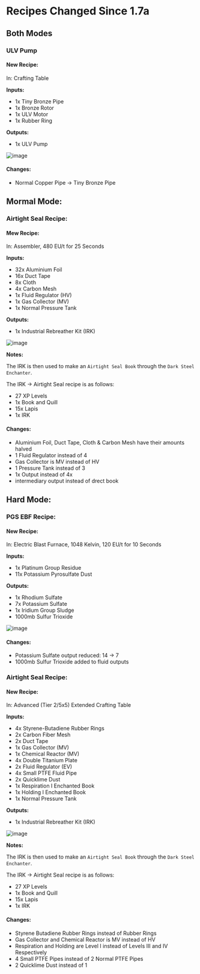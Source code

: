 # Recipes Changed Since 1.7a
## Both Modes
### ULV Pump
#### New Recipe:
In: Crafting Table

**Inputs:**

- 1x Tiny Bronze Pipe
- 1x Bronze Rotor
- 1x ULV Motor
- 1x Rubber Ring

**Outputs:**

- 1x ULV Pump

![image](https://github.com/user-attachments/assets/3835f5f2-596f-43ea-8c71-d0f77e0eacc9)

#### Changes:
- Normal Copper Pipe -> Tiny Bronze Pipe

## Mormal Mode:
### Airtight Seal Recipe:
#### Mew Recipe:
In: Assembler, 480 EU/t for 25 Seconds

**Inputs:**

- 32x Aluminium Foil
- 16x Duct Tape
- 8x Cloth
- 4x Carbon Mesh
- 1x Fluid Regulator (HV)
- 1x Gas Collector (MV)
- 1x Normal Pressure Tank

**Outputs:**

- 1x Industrial Rebreather Kit (IRK)

![image](https://github.com/user-attachments/assets/7d63ad8b-ed8d-4716-b0e8-ca936e4c7efd)

**Notes:**

The IRK is then used to make an `Airtight Seal Book` through the `Dark Steel Enchanter`.

The IRK -> Airtight Seal recipe is as follows:

- 27 XP Levels
- 1x Book and Quill
- 15x Lapis
- 1x IRK

#### Changes:
- Aluminium Foil, Duct Tape, Cloth & Carbon Mesh have their amounts halved
- 1 Fluid Regulator instead of 4
- Gas Collector is MV instead of HV
- 1 Pressure Tank instead of 3
- 1x Output instead of 4x
- intermediary output instead of drect book

## Hard Mode:
### PGS EBF Recipe:
#### New Recipe:

In: Electric Blast Furnace, 1048 Kelvin, 120 EU/t for 10 Seconds

**Inputs:**

- 1x Platinum Group Residue
- 11x Potassium Pyrosulfate Dust

**Outputs:**

- 1x Rhodium Sulfate
- 7x Potassium Sulfate
- 1x Iridium Group Sludge
- 1000mb Sulfur Trioxide

![image](https://github.com/user-attachments/assets/3ffa613a-0cf6-449a-bfab-aac04ed1937e)

#### Changes:
- Potassium Sulfate output reduced: 14 -> 7
- 1000mb Sulfur Trioxide added to fluid outputs

### Airtight Seal Recipe:
#### New Recipe:

In: Advanced (Tier 2/5x5) Extended Crafting Table

**Inputs:**

- 4x Styrene-Butadiene Rubber Rings
- 2x Carbon Fiber Mesh
- 2x Duct Tape
- 1x Gas Collector (MV)
- 1x Chemical Reactor (MV)
- 4x Double Titanium Plate
- 2x Fluid Regulator (EV)
- 4x Small PTFE Fluid Pipe
- 2x Quicklime Dust
- 1x Respiration I Enchanted Book
- 1x Holding I Enchanted Book
- 1x Normal Pressure Tank

**Outputs:**

- 1x Industrial Rebreather Kit (IRK)

![image](https://github.com/user-attachments/assets/2d2eb9e5-668d-4ef8-8034-b9bb40c2febf)

**Notes:**

The IRK is then used to make an `Airtight Seal Book` through the `Dark Steel Enchanter`.

The IRK -> Airtight Seal recipe is as follows:

- 27 XP Levels
- 1x Book and Quill
- 15x Lapis
- 1x IRK

#### Changes:
- Styrene Butadiene Rubber Rings instead of Rubber Rings
- Gas Collector and Chemical Reactor is MV instead of HV
- Respiration and Holding are Level I instead of Levels III and IV Respectively
- 4 Small PTFE Pipes instead of 2 Normal PTFE Pipes
- 2 Quicklime Dust instead of 1
